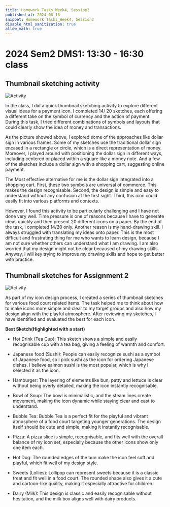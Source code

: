```yaml
---
title: Homework Tasks_Week4, Session2
published_at: 2024-08-16
snippet: Homework Tasks_Week4, Session2
disable_html_sanitization: true
allow_math: true
---
```

#  2024 Sem2 DMS1: 13:30 - 16:30 class

## Thumbnail sketching activity ##

![Activity](ThumbnailSketchesInClass.jpg)

<p>In the class, I did a quick thumbnail sketching activity to explore different visual ideas for a payment icon. I completed 14/ 20 sketches, each offering a different take on the symbol of currency and the action of payment. During this task, I tried different combinations of symbols and layouts that could clearly show the idea of money and transactions.</p>

<p>As the picture showed above, I explored some of the approaches like dollar sign in various frames. Some of my sketches use the traditional dollar sign encased in a rectangle or circle, which is a direct representation of money. Moreover, I played around with positioning the dollar sign in different ways, including centered or placed within a square like a money note. And a few of the sketches include a dollar sign with a shopping cart, suggesting online payment.</p>

<p>The Most effective alternative for me is the dollar sign integrated into a shopping cart. First, these two symbols are universal of commerce. This makes the design recognisable. Second, the design is simple and easy to understand without any confusion at the first sight. Third, this icon could easily fit into various platforms and contexts.</p>

<p>However, I found this activity to be particularly challenging and I have not done very well. Time pressure is one of reasons because I have to generate ideas quickly and then present 20 different icons on a paper. By the end of the task, I completed 14/20 only. Another reason is my hand-drawing skill. I always struggled with translating my ideas onto paper. This is the most difficult and frustrating thing for me who wants to learn design, because I am not sure whether others can understand what I am drawing. I am also worried that my design might not be clear becaused of my drawing skills. Anyway, I will key trying to improve my drawing skills and hope to get better with practice.</p>

## Thumbnail sketches for Assignment 2 ##

![Activity](ThumbnailSketchesForAT2.jpg)

<p>As part of my icon design process, I created a series of thumbnail sketches for various food court related items. The task helped me to think about how to make icons more simple and clear to my target groups and also how my design align with the playful atmosphere. After reviewing my sketches, I have identified and evaluated the best for each icon.</p>

**Best Sketch(Highlighted with a start)**
- Hot Drink (Tea Cup): This sketch shows a simple and easily recognisable cup with a tea bag, giving a feeling of warmth and comfort.

- Japanese food (Sushi): People can easily recognize sushi as a symbol of Japanese food, so I pick sushi as the icon for ordering Japanese dishes. I believe salmon sushi is the most popular, which is why I selected it as the icon. 

- Hamburger: The layering of elements like bun, patty and lettuce is clear without being overly detailed, making the icon instantly recognisable. 

- Bowl of Soup: The bowl is minimalistic, and the steam lines create movement, making the icon dynamic while staying clear and east to understand. 

- Bubble Tea: Bubble Tea is a perfect fit for the playful and vibrant atmosphere of a food court targeting younger generations. The design itself should be cute and simple, making it instantly recognisable. 

- Pizza: A pizza slice is simple, recognisable, and fits well with the overall balance of my icon set, especially because the other icons show only one item each.

- Hot Dog: The rounded edges of the bun make the icon feel soft and playful, which fit well of my design style.

- Sweets (Lollies): Lollipop can represent sweets because it is a classic treat and fit well in a food court. The rounded shape also gives it a cute and cartoon-like quality, making it especially attractive for children.

- Dairy (Milk): This design is classic and easily recognisable without hesitation, and the milk box aligns well with dairy products. 

 